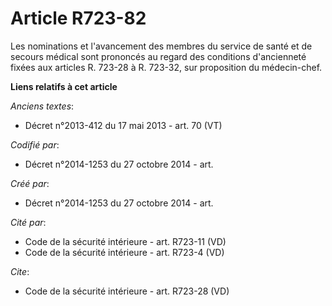 # Article R723-82

Les nominations et l'avancement des membres du service de santé et de secours médical sont prononcés au regard des conditions
d'ancienneté fixées aux articles R. 723-28 à R. 723-32, sur proposition du médecin-chef.

**Liens relatifs à cet article**

_Anciens textes_:

  - Décret n°2013-412 du 17 mai 2013 - art. 70 (VT)

_Codifié par_:

  - Décret n°2014-1253 du 27 octobre 2014 - art.

_Créé par_:

  - Décret n°2014-1253 du 27 octobre 2014 - art.

_Cité par_:

  - Code de la sécurité intérieure - art. R723-11 (VD)
  - Code de la sécurité intérieure - art. R723-4 (VD)

_Cite_:

  - Code de la sécurité intérieure - art. R723-28 (VD)
